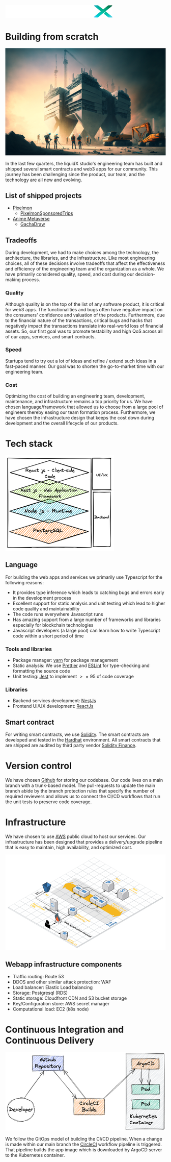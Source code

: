 ![LiquidXLogo.png](./img/LiquidXLogo.png)

# Building from scratch
![img](./img/buildingWeb3Foundations.png)

In the last few quarters, the liquidX studio's engineering team has built and shipped several smart contracts and web3 apps for our community.  This journey has been challenging since the product, our team, and the technology are all new and evolving.

## List of shipped projects
- [Pixelmon](https://www.pixelmon.ai/)
    - [PixelmonSponsoredTrips](https://goerli.etherscan.io/address/0x90c3D47914DF3C4df4D281DCaA5AB2BB4996c162#code)
- [Anime Metaverse](https://animemetaverse.ai)
    - [GachaDraw](https://etherscan.io/address/0xF8eE543171971A331D5ABa3e9660bEfc5F1eeE09#code)

## Tradeoffs
During development, we had to make choices among the technology, the architecture, the libraries, and the infrastructure. Like most engineering choices, all of these decisions involve tradeoffs that affect the effectiveness and efficiency of the engineering team and the organization as a whole.  We have primarily considered quality, speed, and cost during our decision-making process.

### Quality
Although quality is on the top of the list of any software product, it is critical for web3 apps.  The functionalities and bugs often have negative impact on the consumers' confidence and valuation of the products.  Furthermore, due to the financial nature of the transactions, critical bugs and hacks that negatively impact the transactions translate into real-world loss of financial assets.  So, our first goal was to promote testability and high QoS across all of our apps, services, and smart contracts.

### Speed
Startups tend to try out a lot of ideas and refine / extend such ideas in a fast-paced manner. Our goal was to shorten the go-to-market time with our engineering team.

### Cost
Optimizing the cost of building an engineering team, development, maintenance, and infrastructure remains a top priority for us. We have chosen language/framework that allowed us to choose from a large pool of engineers thereby easing our team formation process.  Furthermore, we have chosen the infrastructure design that keeps the cost down during development and the overall lifecycle of our products.

# Tech stack
![Techstack](./img/Techstack.png)

## Language
For building the web apps and services we primarily use Typescript for the following reasons:
- It provides type inference which leads to catching bugs and errors early in the development process
- Excellent support for static analysis and unit testing which lead to higher code quality and maintainability
- The code runs everywhere Javascript runs
- Has amazing support from a large number of frameworks and libraries especially for blockchain technologies
- Javascript developers (a large pool) can learn how to write Typescript code within a short period of time

### Tools and libraries
- Package manager: [yarn](https://yarnpkg.com/) for package management
- Static analysis: We use [Prettier](https://prettier.io/) and [ESLint](https://typescript-eslint.io/) for type-checking and formatting the source code
- Unit testing: [Jest](https://jestjs.io/) to implement $>= 95%$ of code coverage

### Libraries
- Backend services development: [NestJs](https://nestjs.com/)
- Frontend UI/UX development: [ReactJs](https://reactjs.org/)

## Smart contract
For writing smart contracts, we use [Solidity](https://soliditylang.org/).  The smart contracts are developed and tested in the [Hardhat](https://hardhat.org) environment.  All smart contracts that are shipped are audited by third party vendor [Solidity Finance](https://solidity.finance/).

# Version control
We have chosen [Github](https://github.com) for storing our codebase.  Our code lives on a main branch with a trunk-based model.  The pull-requests to update the main branch abide by the branch protection rules that specify the number of required reviewers and allows us to connect the CI/CD workflows that run the unit tests to preserve code coverage.

# Infrastructure
We have chosen to use [AWS](https://aws.amazon.com/) public cloud to host our services.  Our infrastructure has been designed that provides a delivery/upgrade pipeline that is easy to maintain, high availability, and optimized cost.

![AWS infrastructure](./img/AWS-infra-design.png)

## Webapp infrastructure components
- Traffic routing: Route 53
- DDOS and other similar attack protection: WAF
- Load balancer: Elastic Load balancing
- Storage: Postgresql (RDS)
- Static storage: Cloudfront CDN and S3 bucket storage
- Key/Configuration store: AWS secret manager
- Computational load: EC2 (k8s node)

# Continuous Integration and Continuous Delivery
![image](./img/ci_cd_pipeline.png)

We follow the GitOps model of building the CI/CD pipeline.  When a change is made within our main branch the [CircleCI](https://circleci.com/) workflow pipeline is triggered.  That pipeline builds the app image which is downloaded by ArgoCD server to the Kubernetes container.